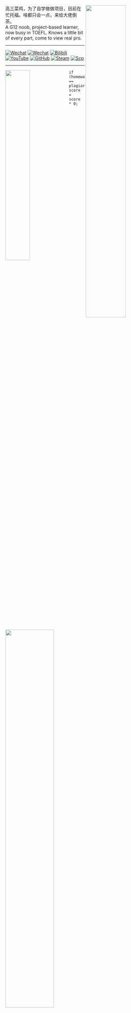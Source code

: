 <div>
  <img align="right" width="50%" src="https://github-readme-stats.vercel.app/api?username=SynthesisDu&show_icons=true&theme=tokyonight" />
  <p align="left">高三菜鸡，为了自学做做项目，目前在忙托福。啥都只会一点，来给大佬倒茶。</br>A G12 noob, project-based learner, now busy in TOEFL. Knows a little bit of every part, come to view real pro.</br></p>
  <hr />
  <p><a href='https://mp.weixin.qq.com/mp/profile_ext?action=home&amp;__biz=MzI1NDQ4MzIxMg==&amp;scene=124&amp;uin=&amp;key=&amp;devicetype=Windows+10+x64&amp;version=63010043&amp;lang=zh_CN&amp;a8scene=7&amp;fontgear=2'><img src="https://img.shields.io/badge/-VMA%E7%A1%AC%E4%BB%B6%E7%A4%BE-green?style=flat&amp;logo=Wechat&amp;logoColor=white" referrerpolicy="no-referrer" alt="Wechat"></a>
  <a href='https://mp.weixin.qq.com/mp/profile_ext?action=home&amp;__biz=MzIxODQ0NzQ1OQ==&amp;scene=124&amp;uin=&amp;key=&amp;devicetype=Windows+10+x64&amp;version=63010043&amp;lang=zh_CN&amp;a8scene=7&amp;fontgear=2'><img src="https://img.shields.io/badge/-SynthesisDu-green?style=flat&amp;logo=Wechat&amp;logoColor=white" referrerpolicy="no-referrer" alt="Wechat"></a>
  <a href='https://space.bilibili.com/62596542'><img src="https://img.shields.io/badge/-SynRGB-05bfdf?style=flat&amp;logo=Bilibili&amp;logoColor=white" referrerpolicy="no-referrer" alt="Bilibili"></a>
  <a href='https://www.youtube.com/channel/UC81J1wPu1f1Dm3R8yWnrDqw'><img src="https://img.shields.io/badge/-SynRGB-FF0000?style=flat&amp;logo=YouTube&amp;logoColor=white" referrerpolicy="no-referrer" alt="YouTube"></a>
  <a href='https://github.com/SynthesisDu'><img src="https://img.shields.io/badge/-SynthesisDu-3A3A3A?style=flat&amp;logo=GitHub&amp;logoColor=white" referrerpolicy="no-referrer" alt="GitHub"></a>
  <a href='https://steamcommunity.com/profiles/76561198863245086/'><img src="https://img.shields.io/badge/-Titan%20Z-0044AA?style=flat&amp;logo=Steam&amp;logoColor=white" referrerpolicy="no-referrer" alt="Steam"></a>
  <a href='https://steamcommunity.com/profiles/76561198863245086/'><img src="https://img.shields.io/badge/-SynRGB-FF0000?style=flat&amp;logo=data:C:\Users\Admin\Desktop\a.png;base64;logoColor=white" referrerpolicy="no-referrer" alt="Scp" logo=https://gimg2.baidu.com/image_search/src=http%3A%2F%2Fimg3.doubanio.com%2Fview%2Fnote%2Flarge%2Fpublic%2Fp37673542.jpg&refer=http%3A%2F%2Fimg3.doubanio.com&app=2002&size=f9999,10000&q=a80&n=0&g=0n&fmt=jpeg?sec=1629959983&t=d8ce8ff0cf0d01fc0c9764292e48391c></a></p>
</div>
<hr />
<div>
  <img align="left" width="39%" src="https://github-readme-stats.vercel.app/api/top-langs/?username=synthesisdu&langs_count=15&layout=compact&theme=tokyonight" />
  <pre><code class='language-java' width="56%" lang='java'>if (homework == plagiarize) score = score * 0;</code></pre>
  <img width="55%" src="https://github-readme-stats.vercel.app/api/wakatime?username=IlllIlIlIIlIl&theme=tokyonight" />
</div>
